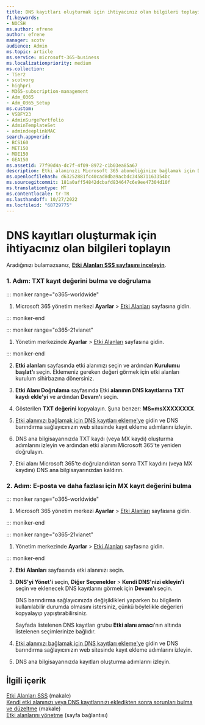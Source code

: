 ```yaml
---
title: DNS kayıtları oluşturmak için ihtiyacınız olan bilgileri toplayın
f1.keywords:
- NOCSH
ms.author: efrene
author: efrene
manager: scotv
audience: Admin
ms.topic: article
ms.service: microsoft-365-business
ms.localizationpriority: medium
ms.collection:
- Tier2
- scotvorg
- highpri
- M365-subscription-management
- Adm_O365
- Adm_O365_Setup
ms.custom:
- VSBFY23
- AdminSurgePortfolio
- AdminTemplateSet
- admindeeplinkMAC
search.appverid:
- BCS160
- MET150
- MOE150
- GEA150
ms.assetid: 77f90d4a-dc7f-4f09-8972-c1b03ea85a67
description: Etki alanınızı Microsoft 365 aboneliğinize bağlamak için DNS kayıtları oluşturmak için ihtiyacınız olan değerleri/bilgileri toplayın.
ms.openlocfilehash: d63252881fc40cad8dba9acbdc345871163354bc
ms.sourcegitcommit: 181a0aff54842dcbafd834647c6e9ee47304d10f
ms.translationtype: MT
ms.contentlocale: tr-TR
ms.lasthandoff: 10/27/2022
ms.locfileid: "68729775"
---
```

# <a name="gather-the-information-you-need-to-create-dns-records"></a>DNS kayıtları oluşturmak için ihtiyacınız olan bilgileri toplayın

 Aradığınızı bulamazsanız, **[Etki Alanları SSS sayfasını inceleyin](../setup/domains-faq.yml)**. 
  
### <a name="step-1-find-the-txt-record-value-and-verify"></a>1. Adım: TXT kayıt değerini bulma ve doğrulama

::: moniker range="o365-worldwide"

1. Microsoft 365 yönetim merkezi **Ayarlar** \> <a href="https://go.microsoft.com/fwlink/p/?linkid=834818" target="_blank">Etki Alanları</a> sayfasına gidin.

::: moniker-end

::: moniker range="o365-21vianet"

1. Yönetim merkezinde **Ayarlar** > <a href="https://go.microsoft.com/fwlink/p/?linkid=2007048" target="_blank">Etki Alanları</a> sayfasına gidin.

::: moniker-end
    
2. **Etki alanları** sayfasında etki alanınızı seçin ve ardından **Kurulumu başlat'ı** seçin. Eklemeniz gereken değeri görmek için etki alanları kurulum sihirbazına dönersiniz.
    
3. **Etki Alanı Doğrulama** sayfasında Etki **alanının DNS kayıtlarına TXT kaydı ekle'yi** ve ardından **Devam'ı** seçin.
    
4. Gösterilen **TXT değerini** kopyalayın. Şuna benzer: **MS=msXXXXXXXX**. 
    
5. [Etki alanınızı bağlamak için DNS kayıtları ekleme'ye](create-dns-records-at-any-dns-hosting-provider.md) gidin ve DNS barındırma sağlayıcınızın web sitesinde kayıt ekleme adımlarını izleyin.
    
6. DNS ana bilgisayarınızda TXT kaydı (veya MX kaydı) oluşturma adımlarını izleyin ve ardından etki alanını Microsoft 365'te yeniden doğrulayın.

7. Etki alanı Microsoft 365'te doğrulandıktan sonra TXT kaydını (veya MX kaydını) DNS ana bilgisayarınızdan kaldırın.
    
### <a name="step-2-find-the-mx-record-value-for-email-and-more"></a>2. Adım: E-posta ve daha fazlası için MX kayıt değerini bulma

::: moniker range="o365-worldwide"

1. Microsoft 365 yönetim merkezi **Ayarlar** \> <a href="https://go.microsoft.com/fwlink/p/?linkid=834818" target="_blank">Etki Alanları</a> sayfasına gidin.

::: moniker-end

::: moniker range="o365-21vianet"

1. Yönetim merkezinde **Ayarlar** > <a href="https://go.microsoft.com/fwlink/p/?linkid=2007048" target="_blank">Etki Alanları</a> sayfasına gidin.

::: moniker-end
    
2. **Etki Alanları** sayfasında etki alanınızı seçin.
    
3. **DNS'yi Yönet'i** seçin, **Diğer Seçenekler** > **Kendi DNS'nizi ekleyin'i** seçin ve eklenecek DNS kayıtlarını görmek için **Devam'ı** seçin.
    
    DNS barındırma sağlayıcınızda değişiklikleri yaparken bu bilgilerin kullanılabilir durumda olmasını istersiniz, çünkü böylelikle değerleri kopyalayıp yapıştırabilirsiniz.
    
    Sayfada listelenen DNS kayıtları grubu **Etki alanı amacı**'nın altında listelenen seçimlerinize bağlıdır.
    
4. [Etki alanınızı bağlamak için DNS kayıtları ekleme'ye](create-dns-records-at-any-dns-hosting-provider.md) gidin ve DNS barındırma sağlayıcınızın web sitesinde kayıt ekleme adımlarını izleyin.

5. DNS ana bilgisayarınızda kayıtları oluşturma adımlarını izleyin.

## <a name="related-content"></a>İlgili içerik

[Etki Alanları SSS](../setup/domains-faq.yml) (makale)\
[Kendi etki alanınızı veya DNS kayıtlarınızı ekledikten sonra sorunları bulma ve düzeltme](find-and-fix-issues.md) (makale)\
[Etki alanlarını yönetme](/admin) (sayfa bağlantısı)